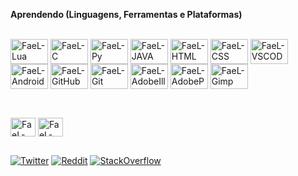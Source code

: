 **Aprendendo (Linguagens, Ferramentas e Plataformas)** <!--'#' deixa a letra maior, '*' deixa em negrito-->


<div style="display: inline_block"><br> 
<img align="center" alt="FaeL-Lua" height="40" width="60" src="https://cdn.jsdelivr.net/gh/devicons/devicon/icons/lua/lua-plain-wordmark.svg">
<img align="center" alt="FaeL-C" height="40" width="60" src="https://cdn.jsdelivr.net/gh/devicons/devicon/icons/c/c-original.svg">
<img align="center" alt="FaeL-Py" height="40" width="60" src="https://cdn.jsdelivr.net/gh/devicons/devicon/icons/python/python-original.svg" />
<img align="center" alt="FaeL-JAVA" height="40" width="60" src="https://cdn.jsdelivr.net/gh/devicons/devicon/icons/java/java-original.svg" />
<img align="center" alt="FaeL-HTML" height="40" width="60" src="https://cdn.jsdelivr.net/gh/devicons/devicon/icons/html5/html5-original.svg" />
<img align="center" alt="FaeL-CSS" height="40" width="60" src="https://cdn.jsdelivr.net/gh/devicons/devicon/icons/css3/css3-original.svg" />
  
<img align="center" alt="FaeL-VSCODE" height="40" width="60" src="https://cdn.jsdelivr.net/gh/devicons/devicon/icons/vscode/vscode-original.svg" />
<img align="center" alt="FaeL-AndroidStudio" height="40" width="60" src="https://cdn.jsdelivr.net/gh/devicons/devicon/icons/androidstudio/androidstudio-original.svg" />
<img align="center" alt="FaeL-GitHub" height="40" width="60" src="https://cdn.jsdelivr.net/gh/devicons/devicon/icons/github/github-original.svg" />
<img align="center" alt="FaeL-Git" height="40" width="60" src="https://cdn.jsdelivr.net/gh/devicons/devicon/icons/git/git-original.svg" />
<img align="center" alt="FaeL-AdobeIllustrator" height="40" width="60" src="https://cdn.jsdelivr.net/gh/devicons/devicon/icons/illustrator/illustrator-plain.svg" />
<img align="center" alt="FaeL-AdobePhotoshop" height="40" width="60" src="https://cdn.jsdelivr.net/gh/devicons/devicon/icons/photoshop/photoshop-plain.svg" />
<img align="center" alt="FaeL-Gimp" height="40" width="60" src="https://cdn.jsdelivr.net/gh/devicons/devicon/icons/gimp/gimp-original.svg" />         

</div>
            
##
 <!-- # **SO** -->
  <div style="display: inline_block"><br>
  <img align="center" alt="FaeL-Linux" height="30" width="40" src="https://cdn.jsdelivr.net/gh/devicons/devicon/icons/linux/linux-original.svg">
  <img align="center" alt="FaeL-Windows" height="30" width="40" src="https://cdn.jsdelivr.net/gh/devicons/devicon/icons/windows8/windows8-original.svg">

  ##
 <div> 

<a href='https://twitter.com/GoticoAgricola' target="_blank"><img alt='Twitter' src='https://img.shields.io/badge/Twitter-100000?style=for-the-badge&logo=Twitter&logoColor=FFFFFF&labelColor=050505&color=black'/></a>
<a href='https://www.reddit.com/user/GoticoAgricola' target="_blank"><img alt='Reddit' src='https://img.shields.io/badge/Reddit-100000?style=for-the-badge&logo=Reddit&logoColor=white&labelColor=black&color=black'/></a>
<a href='https://stackoverflow.com/users/21625832/gotico-agricola' target="_blank"><img alt='StackOverflow' src='https://img.shields.io/badge/StackOverflow-100000?style=for-the-badge&logo=StackOverflow&logoColor=white&labelColor=black&color=black'/></a>
<!-- <a href='https://www.instagram.com/goticoagricola/' target="_blank"><img alt='Instagram' src='https://img.shields.io/badge/Instagram-100000?style=for-the-badge&logo=Instagram&logoColor=FFFFFF&labelColor=050505&color=black'/></a> -->

   <div>
  
 <!-- <img  height="180em" src="https://github-readme-stats.vercel.app/api?username=GoticoAgricola&show_icons=true&theme=midnight-purple&include_all_commits=true&count_private=true"/> -->
     
<!-- <img width="41%" height="195px" src="https://github-readme-stats.vercel.app/api/top-langs/?username=GoticoAgricola&layout=compact&hide_border=true&title_color=8A2BE2&text_color=ff91a4&bg_color=0d1117" />
</div> -->

